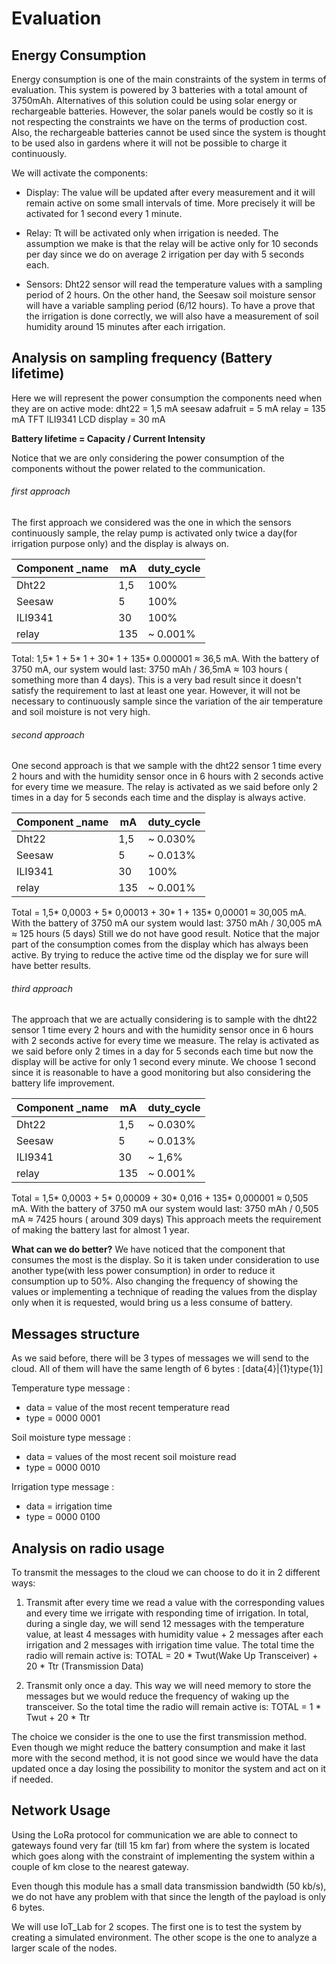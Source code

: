 # Evaluation
 
## Energy Consumption
Energy consumption is one of the main constraints of the system in terms of evaluation. This system is powered by 3 batteries with a total amount of 3750mAh. Alternatives of this solution could be using solar energy or rechargeable batteries. However, the solar panels would be costly so it is not respecting the constraints we have on the terms of production cost. Also, the rechargeable batteries cannot be used since the system is thought to be used also in gardens where it will not be possible to charge it continuously.

We will activate the components:

 - Display: The value will be updated after every measurement and it will remain active on some small intervals of time. More precisely it will be activated for 1 second every 1 minute.

 - Relay: Tt will be activated only when irrigation is needed. The assumption we make is that the relay will be active only for 10 seconds per day since we do on average 2 irrigation per day with 5 seconds each.

 - Sensors: Dht22 sensor will read the temperature values with a sampling period of 2 hours. On the other hand, the Seesaw soil moisture sensor will have a variable sampling period (6/12 hours). To have a prove that the irrigation is done correctly, we will also have a measurement of soil humidity around 15 minutes after each irrigation.
 
 
## Analysis on sampling frequency (Battery lifetime)
Here we will represent the power consumption the components need when they are on active mode:
dht22 = 1,5 mA
seesaw adafruit = 5 mA
relay = 135 mA
TFT ILI9341 LCD display = 30 mA

**Battery lifetime = Capacity / Current Intensity**
 

Notice that we are only considering the power consumption of the components without the power related to the communication.

###### first approach

The first approach we considered was the one in which the sensors continuously sample, the relay pump is activated only twice a day(for irrigation purpose only) and the display is always on.

Component _name | mA | duty_cycle 
--- | --- | --- 
Dht22 | 1,5 | 100% 
Seesaw | 5 | 100% 
ILI9341 | 30 | 100% 
relay | 135 | ~ 0.001% 

Total: 1,5* 1 + 5* 1 + 30* 1 + 135* 0.000001 ≈ 36,5 mA.
With the battery of 3750 mA, our system would last: 3750 mAh / 36,5mA ≈ 103 hours ( something more than 4 days). This is a very bad result since it doesn't satisfy the requirement to last at least one year. However, it will not be necessary to continuously sample since the variation of the air temperature and soil moisture is not very high.
 
###### second approach
One second approach is that we sample with the dht22 sensor 1 time every 2 hours and with the humidity sensor once in 6 hours with 2 seconds active for every time we measure. The relay is activated as we said before only 2 times in a day for 5 seconds each time and the display is always active.
 
Component _name | mA | duty_cycle 
--- | --- | --- 
Dht22 | 1,5 | ~ 0.030% 
Seesaw | 5 | ~ 0.013% 
ILI9341 | 30 | 100% 
relay | 135 | ~ 0.001% 

Total = 1,5* 0,0003 + 5* 0,00013 + 30* 1 + 135* 0,00001 ≈ 30,005 mA.
With the battery of 3750 mA our system would last: 3750 mAh / 30,005 mA ≈ 125 hours (5 days)
Still we do not have good result. Notice that the major part of the consumption comes from the display which has always been active. By trying to reduce the active time od the display we for sure will have better results.

###### third approach
The approach that we are actually considering is to sample with the dht22 sensor 1 time every 2 hours and with the humidity sensor once in 6 hours with 2 seconds active for every time we measure. The relay is activated as we said before only 2 times in a day for 5 seconds each time but now the display will be active for only 1 second every minute. We choose 1 second since it is reasonable to have a good monitoring but also considering the battery life improvement.


Component _name | mA | duty_cycle 
--- | --- | --- 
Dht22 | 1,5 | ~ 0.030% 
Seesaw | 5 | ~ 0.013% 
ILI9341 | 30 | ~ 1,6% 
relay | 135 | ~ 0.001% 

Total = 1,5* 0,0003 + 5* 0,00009 + 30* 0,016 + 135* 0,000001 ≈ 0,505 mA.
With the battery of 3750 mA our system would last: 3750 mAh / 0,505 mA ≈ 7425 hours ( around 309 days)
This approach meets the requirement of making the battery last for almost 1 year.

**What can we do better?**
We have noticed that the component that consumes the most is the display. So it is taken under consideration to use another type(with less power consumption) in order to reduce it consumption up to 50%.
Also changing the frequency of showing the values or implementing a technique of reading the values from the display only when it is requested, would bring us a less consume of battery. 


## Messages structure
As we said before, there will be 3 types of messages we will send to the cloud.
All of them will have the same length of 6 bytes : [data{4}|{1}type{1}]
 
Temperature type message :
 - data = value of the most recent temperature read
 - type = 0000 0001
 
Soil moisture type message :
 - data = values of the most recent soil moisture read
 - type = 0000 0010
 
Irrigation type message :
 - data = irrigation time
 - type = 0000 0100
 
 
## Analysis on radio usage
To transmit the messages to the cloud we can choose to do it in 2 different ways:
1. Transmit after every time we read a value with the corresponding values and every time we irrigate with responding time of irrigation. In total, during a single day, we will send 12 messages with the temperature value, at least 4 messages with humidity value + 2 messages after each irrigation and 2 messages with irrigation time value.
The total time the radio will remain active is:
TOTAL = 20 * Twut(Wake Up Transceiver) + 20 * Ttr (Transmission Data)
 
2. Transmit only once a day. This way we will need memory to store the messages but we would reduce the frequency of waking up the transceiver. So the total time the radio will remain active is:
TOTAL = 1 * Twut + 20 * Ttr
 
The choice we consider is the one to use the first transmission method. Even though we might reduce the battery consumption and make it last more with the second method, it is not good since we would have the data updated once a day losing the possibility to monitor the system and act on it if needed.
 
## Network Usage
Using the LoRa protocol for communication we are able to connect to gateways found very far (till 15 km far) from where the system is located which goes along with the constraint of implementing the system within a couple of km close to the nearest gateway.
 
Even though this module has a small data  transmission bandwidth (50 kb/s), we do not have any problem with that since the length of the payload is only 6 bytes.
 
We will use IoT_Lab for 2 scopes. The first one is to test the system by creating a simulated environment. The other scope is the one to analyze a larger scale of the nodes.
 
